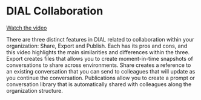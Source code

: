 # DIAL Collaboration

[Watch the video](https://youtu.be/ywmzhAuFMaI)

There are three distinct features in DIAL related to collaboration within your organization: Share, Export and Publish. Each has its pros and cons, and this video highlights the main similarities and differences within the three. Export creates files that allows you to create moment-in-time snapshots of conversations to share across environments. Share creates a reference to an existing conversation that you can send to colleagues that will update as you continue the conversation. Publications allow you to create a prompt or conversation library that is automatically shared with colleagues along the organization structure.
